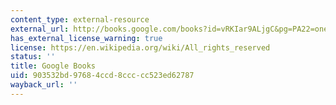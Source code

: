 ```yaml
---
content_type: external-resource
external_url: http://books.google.com/books?id=vRKIar9ALjgC&pg=PA22=onepage
has_external_license_warning: true
license: https://en.wikipedia.org/wiki/All_rights_reserved
status: ''
title: Google Books
uid: 903532bd-9768-4ccd-8ccc-cc523ed62787
wayback_url: ''
---
```

